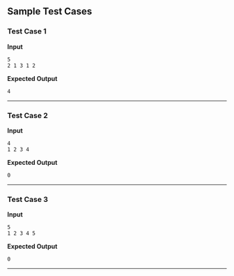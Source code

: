 ## Sample Test Cases

### Test Case 1
**Input**
```
5
2 1 3 1 2
```
**Expected Output**
```
4
```

---

### Test Case 2
**Input**
```
4
1 2 3 4
```
**Expected Output**
```
0
```

---

### Test Case 3
**Input**
```
5
1 2 3 4 5
```
**Expected Output**
```
0
```

---